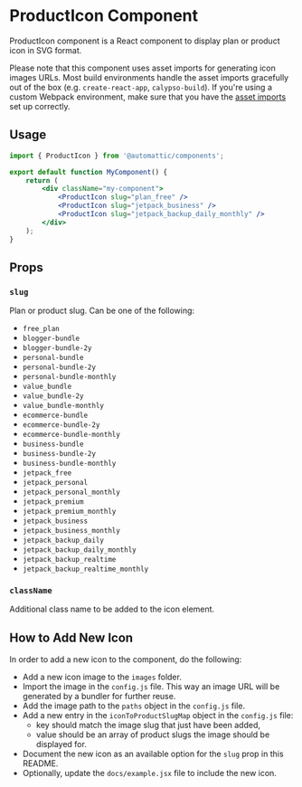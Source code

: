 ProductIcon Component
=============

ProductIcon component is a React component to display plan or product icon in SVG format.

Please note that this component uses asset imports for generating icon images URLs.
Most build environments handle the asset imports gracefully out of the box (e.g. `create-react-app`, `calypso-build`).
If you're using a custom Webpack environment, make sure that you have the [asset imports](https://webpack.js.org/guides/asset-management/#loading-images) set up correctly.

## Usage

```jsx
import { ProductIcon } from '@automattic/components';

export default function MyComponent() {
    return (
        <div className="my-component">
            <ProductIcon slug="plan_free" />
            <ProductIcon slug="jetpack_business" />
            <ProductIcon slug="jetpack_backup_daily_monthly" />
        </div>
    );
}

```

## Props

### `slug`

Plan or product slug. Can be one of the following:

- `free_plan`
- `blogger-bundle`
- `blogger-bundle-2y`
- `personal-bundle`
- `personal-bundle-2y`
- `personal-bundle-monthly`
- `value_bundle`
- `value_bundle-2y`
- `value_bundle-monthly`
- `ecommerce-bundle`
- `ecommerce-bundle-2y`
- `ecommerce-bundle-monthly`
- `business-bundle`
- `business-bundle-2y`
- `business-bundle-monthly`
- `jetpack_free`
- `jetpack_personal`
- `jetpack_personal_monthly`
- `jetpack_premium`
- `jetpack_premium_monthly`
- `jetpack_business`
- `jetpack_business_monthly`
- `jetpack_backup_daily`
- `jetpack_backup_daily_monthly`
- `jetpack_backup_realtime`
- `jetpack_backup_realtime_monthly`

### `className`

Additional class name to be added to the icon element.

## How to Add New Icon

In order to add a new icon to the component, do the following:
* Add a new icon image to the `images` folder.
* Import the image in the `config.js` file. This way an image URL will be generated by a bundler for further reuse.
* Add the image path to the `paths` object in the `config.js` file.
* Add a new entry in the `iconToProductSlugMap` object in the `config.js` file:
  * key should match the image slug that just have been added,
  * value should be an array of product slugs the image should be displayed for.
* Document the new icon as an available option for the `slug` prop in this README.
* Optionally, update the `docs/example.jsx` file to include the new icon.
